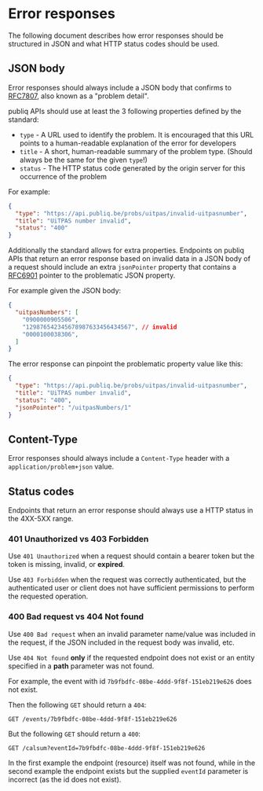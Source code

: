 # Error responses

The following document describes how error responses should be structured in JSON and what HTTP status codes should be used.

## JSON body

Error responses should always include a JSON body that confirms to [RFC7807](https://datatracker.ietf.org/doc/html/rfc7807), also known as a "problem detail".

publiq APIs should use at least the 3 following properties defined by the standard:

- `type` - A URL used to identify the problem. It is encouraged that this URL points to a human-readable explanation of the error for developers
- `title` - A short, human-readable summary of the problem type. (Should always be the same for the given `type`!)
- `status` - The HTTP status code generated by the origin server for this occurrence of the problem

For example:

```json
{
  "type": "https://api.publiq.be/probs/uitpas/invalid-uitpasnumber",
  "title": "UiTPAS number invalid",
  "status": "400"
}
```

Additionally the standard allows for extra properties. Endpoints on publiq APIs that return an error response based on invalid data in a JSON body of a request should include an extra `jsonPointer` property that contains a [RFC6901](https://datatracker.ietf.org/doc/html/rfc6901) pointer to the problematic JSON property.

For example given the JSON body:

```json
{
  "uitpasNumbers": [
    "0900000905506",
    "129876542345678987633456434567", // invalid
    "0000100038306",
  ]
}
```

The error response can pinpoint the problematic property value like this:

```json
{
  "type": "https://api.publiq.be/probs/uitpas/invalid-uitpasnumber",
  "title": "UiTPAS number invalid",
  "status": "400",
  "jsonPointer": "/uitpasNumbers/1"
}
```

## Content-Type

Error responses should always include a `Content-Type` header with a `application/problem+json` value.

## Status codes

Endpoints that return an error response should always use a HTTP status in the 4XX-5XX range.

### 401 Unauthorized vs 403 Forbidden

Use `401 Unauthorized` when a request should contain a bearer token but the token is missing, invalid, or **expired**.

Use `403 Forbidden` when the request was correctly authenticated, but the authenticated user or client does not have sufficient permissions to perform the requested operation.

### 400 Bad request vs 404 Not found

Use `400 Bad request` when an invalid parameter name/value was included in the request, if the JSON included in the request body was invalid, etc.

Use `404 Not found` **only** if the requested endpoint does not exist or an entity specified in a **path** parameter was not found.

For example, the event with id `7b9fbdfc-08be-4ddd-9f8f-151eb219e626` does not exist.

Then the following `GET` should return a `404`:

```
GET /events/7b9fbdfc-08be-4ddd-9f8f-151eb219e626
```

But the following `GET` should return a `400`:
```
GET /calsum?eventId=7b9fbdfc-08be-4ddd-9f8f-151eb219e626
```

In the first example the endpoint (resource) itself was not found, while in the second example the endpoint exists but the supplied `eventId` parameter is incorrect (as the id does not exist).